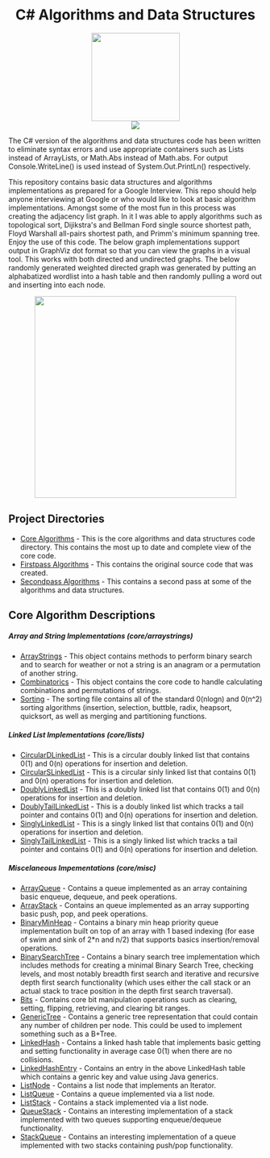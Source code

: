 <div align="center"><h1>C# Algorithms and Data Structures</h1></div>

<div align="center"><img width="175" src="http://www.mroma.net/media/1004/csharp-logo.png"></img></div>
<div align="center"><img src="https://encrypted-tbn0.gstatic.com/images?q=tbn:ANd9GcTCAiQyevdsPfHh4vEYpa25VvvZfJ-qx-J3iQZb_FEZKAUWi74DZg"></img></div>

The C# version of the algorithms and data structures code has been written to eliminate syntax errors and use appropriate containers such as Lists instead of ArrayLists, or Math.Abs instead of Math.abs. For output Console.WriteLine() is used instead of System.Out.PrintLn() respectively.

This repository contains basic data structures and algorithms implementations as prepared for a Google Interview. This repo should help anyone interviewing at Google or who would like to look at basic algorithm implementations. Amongst some of the most fun in this process was creating the adjacency list graph. In it I was able to apply algorithms such as topological sort, Dijikstra's and Bellman Ford single source shortest path, Floyd Warshall all-pairs shortest path, and Primm's minimum spanning tree. Enjoy the use of this code. The below graph implementations support output in GraphViz dot format so that you can view the graphs in a visual tool. This works with both directed and undirected graphs. The below randomly generated weighted directed graph was generated by putting an alphabatized wordlist into a hash table and then randomly pulling a word out and inserting into each node.

<div align="center"><img width="400" src="https://chart.googleapis.com/chart?chl=digraph+AdjListGraph+%7B%0D%0A%09dolphin+-%3E+indeliberate+%5Blabel%3D2%5D%3B%0D%0A%09stood+-%3E+executioner+%5Blabel%3D14%5D%3B%0D%0A%09riddance+-%3E+fullcolored+%5Blabel%3D2%5D%3B%0D%0A%09riddance+-%3E+faucet+%5Blabel%3D21%5D%3B%0D%0A%09faucet+-%3E+dolphin+%5Blabel%3D49%5D%3B%0D%0A%09faucet+-%3E+betrothal+%5Blabel%3D36%5D%3B%0D%0A%09executioner+-%3E+fullcolored+%5Blabel%3D49%5D%3B%0D%0A%09heliograph+-%3E+riddance+%5Blabel%3D9%5D%3B%0D%0A%09unexpected+-%3E+stood+%5Blabel%3D22%5D%3B%0D%0A%09unexpected+-%3E+dissident+%5Blabel%3D29%5D%3B%0D%0A%09gel+-%3E+betrothal+%5Blabel%3D4%5D%3B%0D%0A%09betrothal+-%3E+dolphin+%5Blabel%3D46%5D%3B%0D%0A%09betrothal+-%3E+executioner+%5Blabel%3D2%5D%3B%0D%0A%09betrothal+-%3E+heliograph+%5Blabel%3D3%5D%3B%0D%0A%09betrothal+-%3E+unexpected+%5Blabel%3D31%5D%3B&cht=gv"></div>


## Project Directories
* [Core Algorithms](https://github.com/jhansensd/jhansen-public/tree/master/algorithms/core) - This is the core algorithms and data structures code directory. This contains the most up to date and complete view of the core code.
* [Firstpass Algorithms](https://github.com/jhansensd/jhansen-public/tree/master/algorithms/firstpass) - This contains the original source code that was created.
* [Secondpass Algorithms](https://github.com/jhansensd/jhansen-public/tree/master/algorithms/secondpass) - This contains a second pass at some of the algorithms and data structures.

## Core Algorithm Descriptions
##### Array and String Implementations (core/arraystrings)
* [ArrayStrings](https://github.com/jhansensd/jhansen-public/blob/master/algorithms/core/arraystrings/ArrayStrings.java) - This object contains methods to perform binary search and to search for weather or not a string is an anagram or a permutation of another string.
* [Combinatorics](https://github.com/jhansensd/jhansen-public/blob/master/algorithms/core/arraystrings/Combinatorics.java) - This object contains the core code to handle calculating combinations and permutations of strings.
* [Sorting](https://github.com/jhansensd/jhansen-public/blob/master/algorithms/core/arraystrings/Sorting.java) - The sorting file contains all of the standard 0(nlogn) and 0(n^2) sorting algorithms (insertion, selection, buttble, radix, heapsort, quicksort, as well as merging and partitioning functions.

##### Linked List Implementations (core/lists)
* [CircularDLinkedList](https://github.com/jhansensd/jhansen-public/blob/master/algorithms/core/lists/CircularDLinkedList.java) - This is a circular doubly linked list that contains 0(1) and 0(n) operations for insertion and deletion.
* [CircularSLinkedList](https://github.com/jhansensd/jhansen-public/blob/master/algorithms/core/lists/CircularSLinkedList.java) - This is a circular sinly linked list that contains 0(1) and 0(n) operations for insertion and deletion.
* [DoublyLinkedList](https://github.com/jhansensd/jhansen-public/blob/master/algorithms/core/lists/DoublyLinkedList.java) - This is a doubly linked list that contains 0(1) and 0(n) operations for insertion and deletion.
* [DoublyTailLinkedList](https://github.com/jhansensd/jhansen-public/blob/master/algorithms/core/lists/DoublyTailLinkedList.java) - This is a doubly linked list which tracks a tail pointer and contains 0(1) and 0(n) operations for insertion and deletion.
* [SinglyLinkedList](https://github.com/jhansensd/jhansen-public/blob/master/algorithms/core/lists/SinglyLinkedList.java) - This is a singly linked list that contains 0(1) and 0(n) operations for insertion and deletion.
* [SinglyTailLinkedList](https://github.com/jhansensd/jhansen-public/blob/master/algorithms/core/lists/SinglyTailLinkedList.java) - This is a singly linked list which tracks a tail pointer and contains 0(1) and 0(n) operations for insertion and deletion.

##### Miscelaneous Impementations (core/misc)
* [ArrayQueue](https://github.com/jhansensd/jhansen-public/blob/master/algorithms/core/misc/ArrayQueue.java) - Contains a queue implemented as an array containing basic enqueue, dequeue, and peek operations.
* [ArrayStack](https://github.com/jhansensd/jhansen-public/blob/master/algorithms/core/misc/ArrayStack.java) - Contains an queue implemented as an array supporting basic push, pop, and peek operations.
* [BinaryMinHeap](https://github.com/jhansensd/jhansen-public/blob/master/algorithms/core/misc/BinaryMinHeap.java) - Contains a binary min heap priority queue implementation built on top of an array with 1 based indexing (for ease of swim and sink of 2*n and n/2) that supports basics insertion/removal operations.
* [BinarySearchTree](https://github.com/jhansensd/jhansen-public/blob/master/algorithms/core/misc/BinarySearchTree.java) - Contains a binary search tree implementation which includes methods for creating a minimal Binary Search Tree, checking levels, and most notably breadth first search and iterative and recursive depth first search functionality (which uses either the call stack or an actual stack to trace position in the depth first search traversal).
* [Bits](https://github.com/jhansensd/jhansen-public/blob/master/algorithms/core/misc/Bits.java) - Contains core bit manipulation operations such as clearing, setting, flipping, retrieving, and clearing bit ranges.
* [GenericTree](https://github.com/jhansensd/jhansen-public/blob/master/algorithms/core/misc/GenericTree.java) - Contains a generic tree representation that could contain any number of children per node. This could be used to implement something such as a B+Tree.
* [LinkedHash](https://github.com/jhansensd/jhansen-public/blob/master/algorithms/core/misc/LinkedHash.java) - Contains a linked hash table that implements basic getting and setting functionality in average case 0(1) when there are no collisions.
* [LinkedHashEntry](https://github.com/jhansensd/jhansen-public/blob/master/algorithms/core/misc/LinkedHashEntry.java) - Contains an entry in the above LinkedHash table which contains a genric key and value using Java generics.
* [ListNode](https://github.com/jhansensd/jhansen-public/blob/master/algorithms/core/misc/ListNode.java) - Contains a list node that implements an Iterator.
* [ListQueue](https://github.com/jhansensd/jhansen-public/blob/master/algorithms/core/misc/ListQueue.java) - Contains a queue implemented via a list node.
* [ListStack](https://github.com/jhansensd/jhansen-public/blob/master/algorithms/core/misc/ListStack.java) - Contains a stack implemented via a list node.
* [QueueStack](https://github.com/jhansensd/jhansen-public/blob/master/algorithms/core/misc/QueueStack.java) - Contains an interesting implementation of a stack implemented with two queues supporting enqueue/dequeue functionality.
* [StackQueue](https://github.com/jhansensd/jhansen-public/blob/master/algorithms/core/misc/StackQueue.java) - Contains an interesting implementation of a queue implemented with two stacks containing push/pop functionality.

